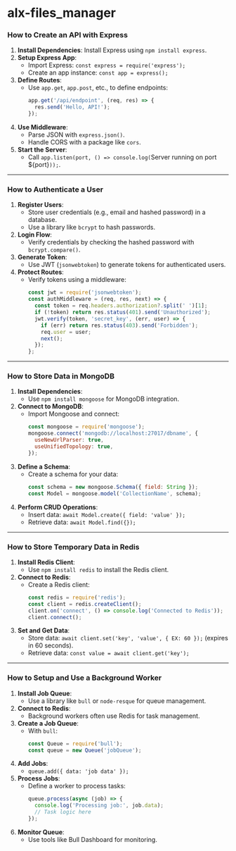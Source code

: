 # alx-files_manager

### **How to Create an API with Express**
1. **Install Dependencies**: Install Express using `npm install express`.
2. **Setup Express App**:
   - Import Express: `const express = require('express');`
   - Create an app instance: `const app = express();`
3. **Define Routes**:
   - Use `app.get`, `app.post`, etc., to define endpoints:  
     ```javascript
     app.get('/api/endpoint', (req, res) => {
       res.send('Hello, API!');
     });
     ```
4. **Use Middleware**:
   - Parse JSON with `express.json()`.
   - Handle CORS with a package like `cors`.
5. **Start the Server**:
   - Call `app.listen(port, () => console.log(`Server running on port ${port}`));`.

---

### **How to Authenticate a User**
1. **Register Users**:
   - Store user credentials (e.g., email and hashed password) in a database.
   - Use a library like `bcrypt` to hash passwords.
2. **Login Flow**:
   - Verify credentials by checking the hashed password with `bcrypt.compare()`.
3. **Generate Token**:
   - Use JWT (`jsonwebtoken`) to generate tokens for authenticated users.
4. **Protect Routes**:
   - Verify tokens using a middleware:  
     ```javascript
     const jwt = require('jsonwebtoken');
     const authMiddleware = (req, res, next) => {
       const token = req.headers.authorization?.split(' ')[1];
       if (!token) return res.status(401).send('Unauthorized');
       jwt.verify(token, 'secret_key', (err, user) => {
         if (err) return res.status(403).send('Forbidden');
         req.user = user;
         next();
       });
     };
     ```

---

### **How to Store Data in MongoDB**
1. **Install Dependencies**:
   - Use `npm install mongoose` for MongoDB integration.
2. **Connect to MongoDB**:
   - Import Mongoose and connect:  
     ```javascript
     const mongoose = require('mongoose');
     mongoose.connect('mongodb://localhost:27017/dbname', {
       useNewUrlParser: true,
       useUnifiedTopology: true,
     });
     ```
3. **Define a Schema**:
   - Create a schema for your data:  
     ```javascript
     const schema = new mongoose.Schema({ field: String });
     const Model = mongoose.model('CollectionName', schema);
     ```
4. **Perform CRUD Operations**:
   - Insert data: `await Model.create({ field: 'value' });`
   - Retrieve data: `await Model.find({});`

---

### **How to Store Temporary Data in Redis**
1. **Install Redis Client**:
   - Use `npm install redis` to install the Redis client.
2. **Connect to Redis**:
   - Create a Redis client:  
     ```javascript
     const redis = require('redis');
     const client = redis.createClient();
     client.on('connect', () => console.log('Connected to Redis'));
     client.connect();
     ```
3. **Set and Get Data**:
   - Store data: `await client.set('key', 'value', { EX: 60 });` (expires in 60 seconds).
   - Retrieve data: `const value = await client.get('key');`

---

### **How to Setup and Use a Background Worker**
1. **Install Job Queue**:
   - Use a library like `bull` or `node-resque` for queue management.
2. **Connect to Redis**:
   - Background workers often use Redis for task management.
3. **Create a Job Queue**:
   - With `bull`:  
     ```javascript
     const Queue = require('bull');
     const queue = new Queue('jobQueue');
     ```
4. **Add Jobs**:
   - `queue.add({ data: 'job data' });`
5. **Process Jobs**:
   - Define a worker to process tasks:  
     ```javascript
     queue.process(async (job) => {
       console.log('Processing job:', job.data);
       // Task logic here
     });
     ```
6. **Monitor Queue**:
   - Use tools like Bull Dashboard for monitoring.